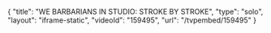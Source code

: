 {
    "title": "WE BARBARIANS IN STUDIO: STROKE BY STROKE",
    "type": "solo",
    "layout": "iframe-static",
    "videoId": "159495",
    "url": "\/tvpembed\/159495"
}